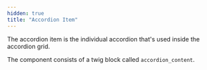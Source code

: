 ```yaml
---
hidden: true
title: "Accordion Item"
---
```

The accordion item is the individual accordion that's used inside the accordion grid.

The component consists of a twig block called `accordion_content`.